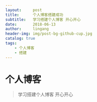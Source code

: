```yaml
---
layout:     post
title:      个人博客搭建成功
subtitle:   学习搭建个人博客 开心开心
date:       2018-06-13
author:     lingang
header-img: img/post-bg-github-cup.jpg
catalog: true
tags:
    - 个人博客
    - 搭建
---
```

# 个人博客

>学习搭建个人博客 开心开心
